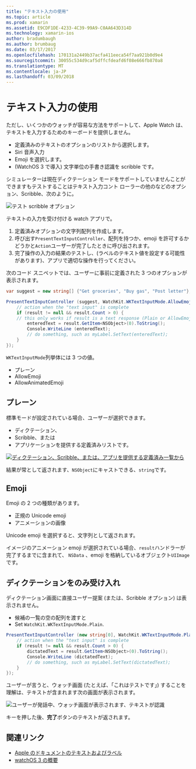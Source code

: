 ```yaml
---
title: "テキスト入力の使用"
ms.topic: article
ms.prod: xamarin
ms.assetid: E9CDF1DE-4233-4C39-99A9-C0AA643D314D
ms.technology: xamarin-ios
author: bradumbaugh
ms.author: brumbaug
ms.date: 03/17/2017
ms.openlocfilehash: 170131a2449b37acfa411eeca54f7aa921b0d9e4
ms.sourcegitcommit: 30055c534d9caf5dffcfdeafd6f08e666fb870a8
ms.translationtype: MT
ms.contentlocale: ja-JP
ms.lasthandoff: 03/09/2018
---
```

# <a name="working-with-text-input"></a>テキスト入力の使用

ただし、いくつかのウォッチが容易な方法をサポートして、Apple Watch は、テキストを入力するためのキーボードを提供しません。

- 定義済みのテキストのオプションのリストから選択します。
- Siri 音声入力
- Emoji を選択します。
- (WatchOS 3 で導入) 文字単位の手書き認識を scribble です。

シミュレーターは現在ディクテーション モードをサポートしていませんことができますもテストすることはテキスト入力コント ローラーの他のなどのオプション、Scribble、次のように。

![](text-input-images/textinput-sml.png "テスト scribble オプション")

テキストの入力を受け付ける watch アプリで。

1. 定義済みオプションの文字列配列を作成します。
2. 呼び出す`PresentTextInputController`、配列を持つか、emoji を許可するかどうかと`Action`ユーザーが完了したときに呼び出されます。
3. 完了操作の入力の結果のテストし、(ラベルのテキスト値を設定する可能性があります)、アプリで適切な操作を行ってください。

次のコード スニペットでは、ユーザーに事前に定義された 3 つのオプションが表示されます。

```csharp
var suggest = new string[] {"Get groceries", "Buy gas", "Post letter"};

PresentTextInputController (suggest, WatchKit.WKTextInputMode.AllowEmoji, (result) => {
    // action when the "text input" is complete
    if (result != null && result.Count > 0) {
    // this only works if result is a text response (Plain or AllowEmoji)
        enteredText = result.GetItem<NSObject>(0).ToString();
        Console.WriteLine (enteredText);
        // do something, such as myLabel.SetText(enteredText);
    }
});
```

`WKTextInputMode`列挙体には 3 つの値。

- プレーン
- AllowEmoji
- AllowAnimatedEmoji

## <a name="plain"></a>プレーン

標準モードが設定されている場合、ユーザーが選択できます。

- ディクテーション、
- Scribble、または
- アプリケーションを提供する定義済みリストです。

[![](text-input-images/plain-scribble-sml.png "ディクテーション、Scribble、または、アプリを提供する定義済み一覧から")](text-input-images/plain-scribble.png#lightbox)

結果が常として返されます、`NSObject`にキャストできる、`string`です。

## <a name="emoji"></a>Emoji

Emoji の 2 つの種類があります。

- 正規の Unicode emoji
- アニメーションの画像

Unicode emoji を選択すると、文字列として返されます。

イメージのアニメーション emoji が選択されている場合、`result`ハンドラーが完了するまでに含まれて、 `NSData` 、emoji を格納しているオブジェクト`UIImage`です。

## <a name="accepting-dictation-only"></a>ディクテーションをのみ受け入れ

ディクテーション画面に直接ユーザー提案 (または、Scribble オプション) は表示されません。

- 候補の一覧の空の配列を渡すと
- Set `WatchKit.WKTextInputMode.Plain`.

```csharp
PresentTextInputController (new string[0], WatchKit.WKTextInputMode.Plain, (result) => {
    // action when the "text input" is complete
    if (result != null && result.Count > 0) {
        dictatedText = result.GetItem<NSObject>(0).ToString();
        Console.WriteLine (dictatedText);
        // do something, such as myLabel.SetText(dictatedText);
    }
});
```

ユーザーが言うと、ウォッチ画面 (たとえば、「これはテストです」) することを理解は、テキストが含まれます次の画面が表示されます。

![](text-input-images/dictation.png "ユーザーが発話中、ウォッチ画面が表示されます、テキストが認識")

キーを押した後、**完了**ボタンのテキストが返されます。



## <a name="related-links"></a>関連リンク

- [Apple のドキュメントのテキストおよびラベル](https://developer.apple.com/library/ios/documentation/General/Conceptual/WatchKitProgrammingGuide/TextandLabels.html)
- [watchOS 3 の概要](~/ios/watchos/platform/introduction-to-watchos3/index.md)
